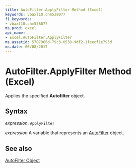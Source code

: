 ```yaml
---
title: AutoFilter.ApplyFilter Method (Excel)
keywords: vbaxl10.chm538077
f1_keywords:
- vbaxl10.chm538077
ms.prod: excel
api_name:
- Excel.AutoFilter.ApplyFilter
ms.assetid: 5707966d-79c3-0538-9df2-1feecf1e793d
ms.date: 06/08/2017
---
```



# AutoFilter.ApplyFilter Method (Excel)

Applies the specified  **Autofilter** object.


## Syntax

 _expression_. `ApplyFilter`

 _expression_ A variable that represents an [AutoFilter](Excel.AutoFilter.md) object.


## See also


[AutoFilter Object](Excel.AutoFilter.md)

